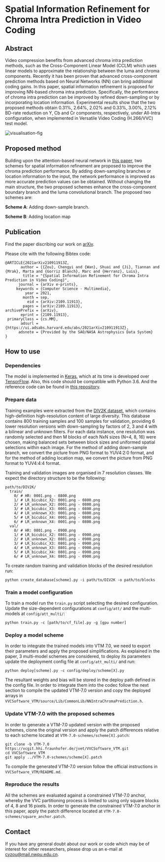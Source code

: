 # Spatial Information Refinement for Chroma Intra Prediction in Video Coding

## Abstract
Video compression benefits from advanced chroma intra prediction methods, such as the Cross-Component Linear Model (CCLM) which uses linear models to approximate the relationship between the luma and chroma components. Recently it has been proven that advanced cross-component prediction methods based on Neural Networks (NN) can bring additional coding gains. In this paper, spatial information refinement is proposed for improving NN-based chroma intra prediction. Specifically, the performance of chroma intra prediction can be improved by refined down-sampling or by incorporating location information. Experimental results show that the two proposed methods obtain 0.31%, 2.64%, 2.02% and 0.33%, 3.00%, 2.12% BD-rate reduction on Y, Cb and Cr components, respectively, under All-Intra configuration, when implemented in Versatile Video Coding (H.266/VVC) test model.

![visualisation-fig]

[visualisation-fig]: https://github.com/Chengyi-Zou/intra-chroma-attentionCNN-refinement/blob/main/visualisation/network.png

## Proposed method

Building upon the attention-based neural network in [this paper](https://ieeexplore.ieee.org/document/9292660), two schemes for spatial information refinement are proposed to improve the chroma prediction performance. By adding down-sampling branches or location information to the input, the network performance is improved as more accurate prediction values can be obtained. Without changing the main structure, the two proposed schemes enhance the cross-component boundary branch and the luma convolutional branch. The proposed two schemes are:

**Scheme A**: Adding down-sample branch.

**Scheme B**: Adding location map 

## Publication

Find the paper discribing our work on [arXiv](https://arxiv.org/abs/2109.11913).

Please cite with the following Bibtex code:

```
@ARTICLE{2021arXiv210911913Z,
       author = {{Zou}, Chengyi and {Wan}, Shuai and {Ji}, Tiannan and {Mrak}, Marta and {Gorriz Blanch}, Marc and {Herranz}, Luis},
        title = "{Spatial Information Refinement for Chroma Intra Prediction in Video Coding}",
      journal = {arXiv e-prints},
     keywords = {Computer Science - Multimedia},
         year = 2021,
        month = sep,
          eid = {arXiv:2109.11913},
        pages = {arXiv:2109.11913},
archivePrefix = {arXiv},
       eprint = {2109.11913},
 primaryClass = {cs.MM},
       adsurl = {https://ui.adsabs.harvard.edu/abs/2021arXiv210911913Z},
      adsnote = {Provided by the SAO/NASA Astrophysics Data System}
}
```

## How to use

### Dependencies

The model is implemented in [Keras](https://github.com/fchollet/keras/tree/master/keras), which at its time is developed over [TensorFlow](https://www.tensorflow.org). Also, this code should be compatible with Python 3.6. And the reference code can be found in [this repository](https://github.com/bbc/intra-chroma-attentionCNN).

### Prepare data

Training examples were extracted from the [DIV2K dataset](https://data.vision.ee.ethz.ch/cvl/DIV2K/), which contains high-definition high-resolution content of large diversity. This database contains 800 training samples and 100 samples for validation, providing 6 lower resolution versions with down-sampling by  factors of 2, 3 and 4 with a bilinear and unknown filters. For each data instance, one resolution was randomly selected and then M blocks of each NxN sizes (N=4, 8, 16) were chosen, making balanced sets between block sizes and uniformed spatial selections within each image. For the method of adding down-sample branch, we convert the picture from PNG format to YUV4:2:0 format, and for the method of adding location map, we convert the picture from PNG format to YUV4:4:4 format.  

Training and validation images are organised in 7 resolution classes. We expect the directory structure to be the following:

```
path/to/DIV2K/
  train/
    0/ # HR: 0001.png - 0800.png
    1/ # LR_bicubic_X2: 0001.png - 0800.png
    2/ # LR_unknown_X2: 0001.png - 0800.png
    3/ # LR_bicubic_X3: 0001.png - 0800.png
    4/ # LR_unknown_X3: 0001.png - 0800.png
    5/ # LR_bicubic_X4: 0001.png - 0800.png
    6/ # LR_unknown_X4: 0001.png - 0800.png
  val/
    0/ # HR: 0801.png - 0900.png
    1/ # LR_bicubic_X2: 0801.png - 0900.png
    2/ # LR_unknown_X2: 0801.png - 0900.png
    3/ # LR_bicubic_X3: 0801.png - 0900.png
    4/ # LR_unknown_X3: 0801.png - 0900.png
    5/ # LR_bicubic_X4: 0801.png - 0900.png
    6/ # LR_unknown_X4: 0801.png - 0900.png
```

To create random training and validation blocks of the desired resolution run:

```
python create_database[scheme].py -i path/to/DIV2K -o path/to/blocks
```

### Train a model configuration

To train a model run the ```train.py``` script selecting the desired configuration. Update the size-dependent configurations at ```config/att/``` and the multi-models at ```config/att_multi/```:

```
python train.py -c [path/to/cf_file].py -g [gpu number]
```

### Deploy a model scheme

In order to integrate the trained models into VTM 7.0, we need to export their parameters and apply the proposed simplifications. As explained in the paper, 3 multi-model schemes are considered, to deploy its parameters update the deployment config file at ```config/att_multi/``` and run:

```
python deploy[scheme].py -c config/deploy/scheme[X].py
```

The resultant weights and bias will be stored in the deploy path defined in the config file. In order to integrate them into the codec follow the next section to compile the updated VTM-7.0 version and copy the deployed arrays in ```VVCSoftware_VTM/source/Lib/CommonLib/NNIntraChromaPrediction.h```.

### Update VTM-7.0 with the proposed schemes

In order to generate a VTM-7.0 updated version with the proposed schemes, clone the original version and apply the patch differences relative to each scheme located at ```VTM-7.0-schemes/scheme[X].patch```:

```
git clone -b VTM-7.0 https://vcgit.hhi.fraunhofer.de/jvet/VVCSoftware_VTM.git
cd VVCSoftware_VTM
git apply ../VTM-7.0-schemes/scheme[X].patch
```

To compile the generated VTM-7.0 version follow the official instructions in ```VVCSoftware_VTM/README.md```.

### Reproduce the results

All the schemes are evaluated against a constrained VTM-7.0 anchor, whereby the VVC partitioning process is limited to using only square blocks of 4, 8 and 16 pixels. In order to generate the constrained VTM-7.0 anchor in this paper, apply the patch difference located at ```VTM-7.0-schemes/square_anchor.patch```.

## Contact

If you have any general doubt about our work or code which may be of interest for other researchers, please drop us an e-mail at <cyzou@mail.nwpu.edu.cn>.

